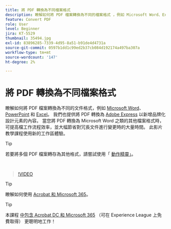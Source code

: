 ```yaml
---
title: 將 PDF 轉換為不同檔案格式
description: 瞭解如何將 PDF 檔案轉換為不同的檔案格式 ，例如 Microsoft Word、Excel 或 PowerPoint
feature: Convert PDF
role: User
level: Beginner
jira: KT-5529
thumbnail: 35494.jpg
exl-id: 83896285-7339-4d95-8a51-b91de4d4731a
source-git-commit: 0597b1dd1c99ed2b37cb084d192174a497ba307a
workflow-type: tm+mt
source-wordcount: '147'
ht-degree: 2%

---
```


# 將 PDF 轉換為不同檔案格式

瞭解如何將 PDF 檔案轉換為不同的文件格式，例如 [Microsoft Word](https://www.adobe.com/tw/acrobat/online/pdf-to-word.html)、 [PowerPoint](https://www.adobe.com/tw/acrobat/online/pdf-to-ppt.html) 和 [Excel](https://www.adobe.com/tw/acrobat/online/pdf-to-excel.html)。 我們也提供將 PDF 轉換為 [Adobe Express](https://express.adobe.com) 以新增品牌化設計元素的內容。 當您將 PDF 轉換為 Microsoft Word 之類的其他檔案格式時，可提高檔工作流程效率，並大幅節省對冗長文件進行變更時的大量時間。 此影片教學課程使用新的工作區體驗。

>[!TIP]
>
>若要將多個 PDF 檔案轉存為其他格式，請嘗試使用「 [動作精靈」](../advanced-tasks/action.md)。

<br>

>[!VIDEO](https://video.tv.adobe.com/v/35494?quality=12&learn=on&hidetitle=true)

>[!TIP]
>
>瞭解如何使用 [Acrobat 和 Microsoft 365](../integrate/integrate-overview.md)。

>[!TIP]
>
>本課程 [中包含 Acrobat DC 和 Microsoft 365](https://experienceleague.adobe.com/?recommended=Acrobat-U-1-2021.microsoft365) （可在 Experience League 上免費取得） 更聰明地工作！
